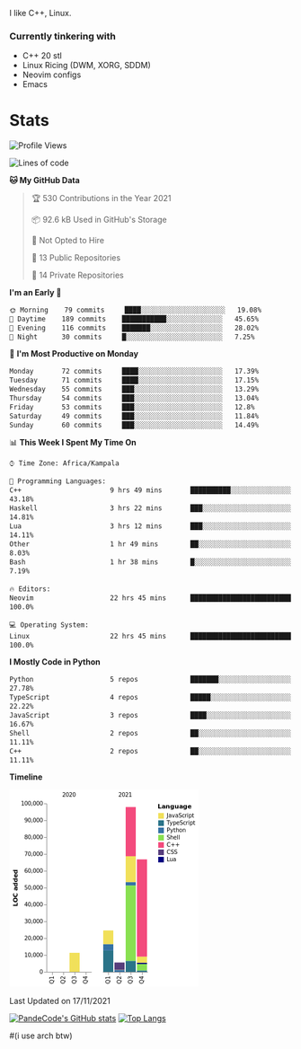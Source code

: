 I like C++, Linux.
### Currently tinkering with
 - C++ 20 stl
 - Linux Ricing (DWM, XORG, SDDM)
 - Neovim configs
 - Emacs

# Stats
<!--START_SECTION:waka-->
![Profile Views](http://img.shields.io/badge/Profile%20Views-5-blue)

![Lines of code](https://img.shields.io/badge/From%20Hello%20World%20I%27ve%20Written-206189%20lines%20of%20code-blue)

**🐱 My GitHub Data** 

> 🏆 530 Contributions in the Year 2021
 > 
> 📦 92.6 kB Used in GitHub's Storage 
 > 
> 🚫 Not Opted to Hire
 > 
> 📜 13 Public Repositories 
 > 
> 🔑 14 Private Repositories  
 > 
**I'm an Early 🐤** 

```text
🌞 Morning    79 commits     ████░░░░░░░░░░░░░░░░░░░░░   19.08% 
🌆 Daytime    189 commits    ███████████░░░░░░░░░░░░░░   45.65% 
🌃 Evening    116 commits    ███████░░░░░░░░░░░░░░░░░░   28.02% 
🌙 Night      30 commits     █░░░░░░░░░░░░░░░░░░░░░░░░   7.25%

```
📅 **I'm Most Productive on Monday** 

```text
Monday       72 commits     ████░░░░░░░░░░░░░░░░░░░░░   17.39% 
Tuesday      71 commits     ████░░░░░░░░░░░░░░░░░░░░░   17.15% 
Wednesday    55 commits     ███░░░░░░░░░░░░░░░░░░░░░░   13.29% 
Thursday     54 commits     ███░░░░░░░░░░░░░░░░░░░░░░   13.04% 
Friday       53 commits     ███░░░░░░░░░░░░░░░░░░░░░░   12.8% 
Saturday     49 commits     ███░░░░░░░░░░░░░░░░░░░░░░   11.84% 
Sunday       60 commits     ███░░░░░░░░░░░░░░░░░░░░░░   14.49%

```


📊 **This Week I Spent My Time On** 

```text
⌚︎ Time Zone: Africa/Kampala

💬 Programming Languages: 
C++                      9 hrs 49 mins       ██████████░░░░░░░░░░░░░░░   43.18% 
Haskell                  3 hrs 22 mins       ███░░░░░░░░░░░░░░░░░░░░░░   14.81% 
Lua                      3 hrs 12 mins       ███░░░░░░░░░░░░░░░░░░░░░░   14.11% 
Other                    1 hr 49 mins        ██░░░░░░░░░░░░░░░░░░░░░░░   8.03% 
Bash                     1 hr 38 mins        █░░░░░░░░░░░░░░░░░░░░░░░░   7.19%

🔥 Editors: 
Neovim                   22 hrs 45 mins      █████████████████████████   100.0%

💻 Operating System: 
Linux                    22 hrs 45 mins      █████████████████████████   100.0%

```

**I Mostly Code in Python** 

```text
Python                   5 repos             ███████░░░░░░░░░░░░░░░░░░   27.78% 
TypeScript               4 repos             █████░░░░░░░░░░░░░░░░░░░░   22.22% 
JavaScript               3 repos             ████░░░░░░░░░░░░░░░░░░░░░   16.67% 
Shell                    2 repos             ██░░░░░░░░░░░░░░░░░░░░░░░   11.11% 
C++                      2 repos             ██░░░░░░░░░░░░░░░░░░░░░░░   11.11%

```


**Timeline**

![Chart not found](https://raw.githubusercontent.com/PandeCode/PandeCode/main/charts/bar_graph.png) 


 Last Updated on 17/11/2021
<!--END_SECTION:waka-->
[![PandeCode's GitHub stats](https://github-readme-stats.vercel.app/api?username=PandeCode&theme=dracula&hide_border=true&show_icons=true)](https://github.com/anuraghazra/github-readme-stats)
[![Top Langs](https://github-readme-stats.vercel.app/api/top-langs/?username=PandeCode&layout=compact&theme=dracula&hide_border=true)](https://github.com/anuraghazra/github-readme-stats)


#(i use arch btw)
